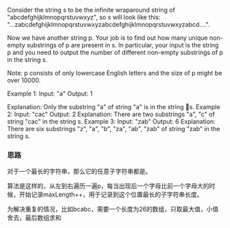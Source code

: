 Consider the string s to be the infinite wraparound string of "abcdefghijklmnopqrstuvwxyz", so s will look like this: "...zabcdefghijklmnopqrstuvwxyzabcdefghijklmnopqrstuvwxyzabcd....".

Now we have another string p. Your job is to find out how many unique non-empty substrings of p are present in s. In particular, your input is the string p and you need to output the number of different non-empty substrings of p in the string s.

Note: p consists of only lowercase English letters and the size of p might be over 10000.

Example 1:
Input: "a"
Output: 1

Explanation: Only the substring "a" of string "a" is in the string s.
Example 2:
Input: "cac"
Output: 2
Explanation: There are two substrings "a", "c" of string "cac" in the string s.
Example 3:
Input: "zab"
Output: 6
Explanation: There are six substrings "z", "a", "b", "za", "ab", "zab" of string "zab" in the string s.

### 思路

对于一个最长的字符串，那么它的任意子字符串都是。

算法是这样的，从左到右遍历一遍p，每当出现后一个字母比前一个字母大的时候，开始记录maxLength++，用于记录到这个位置最长的子字符串长度。

为解决重复的情况，比如bcabc，需要一个长度为26的数组，只取最大值，小值舍去，最后数组求和
